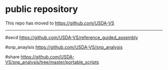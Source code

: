 # public repository
This repo has moved to https://github.com/USDA-VS

***

#secd
https://github.com/USDA-VS/reference_guided_assembly

#snp_anaylsis
https://github.com/USDA-VS/snp_analysis

#share
https://github.com/USDA-VS/snp_analysis/tree/master/portable_scripts
